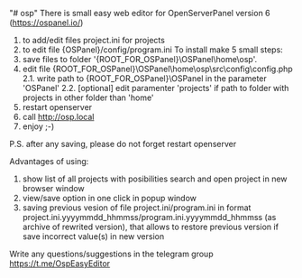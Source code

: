"# osp" 
There is small easy web editor for OpenServerPanel version 6 (https://ospanel.io/) 
1. to add/edit files project.ini for projects
2. to edit file {OSPanel}/config/program.ini
To install make 5 small steps:
1. save files to folder '{ROOT_FOR_OSPanel}\OSPanel\home\osp\'.
2. edit file {ROOT_FOR_OSPanel}\OSPanel\home\osp\src\config\config.php
2.1. write path to {ROOT_FOR_OSPanel}\OSPanel in the parameter 'OSPanel'
2.2. [optional] edit paramenter 'projects' if path to folder with projects in other folder than 'home'   
5. restart openserver
6. call http://osp.local
7. enjoy ;-)

P.S. after any saving, please do not forget restart openserver   

Advantages of using:
1. show list of all projects with posibilities search and open project in new browser window
2. view/save option in one click in popup window
3. saving previous vesion of file project.ini/program.ini in format project.ini.yyyymmdd_hhmmss/program.ini.yyyymmdd_hhmmss (as archive of rewrited version), that allows to restore previous version if save incorrect value(s) in new version  

Write any questions/suggestions in the telegram group https://t.me/OspEasyEditor

